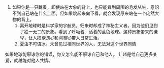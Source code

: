 1. 如果你是一只跳蚤，即使站在大象的背上，也只能看到周围的毛发丛生，意识不到自己站在什么上面。但如果跳起来向下看，就会发现原来站在一个庞然大物的背上。
	1. 离开地球时是科学家的宇航员，归来时却成了神秘主义者。因为他们见到了独一无二的景象。看到了呼吸着、活着的蓝色地球。这种景象带来的谦卑，让人把*敬畏心*和*同理心*带入日常生活。
	2. 夏虫不可语冰。未曾见过相同世界的人，无法对这个世界同情

如果地球能原谅你的错误，你又怎么能不原谅自己和他人。
	1. 越是给自己更多关爱，就越能对他人共情。